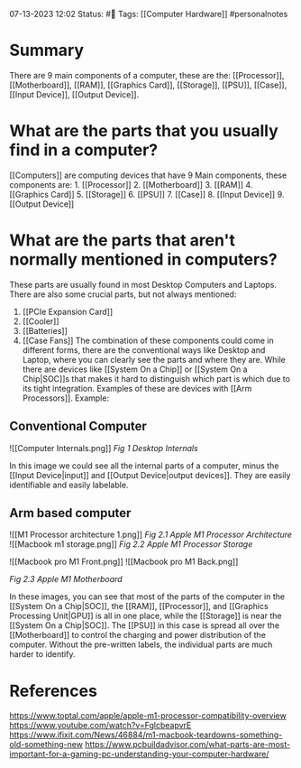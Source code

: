 07-13-2023 12:02
Status: #📄 
Tags: [[Computer Hardware]] #personalnotes

# Summary 
There are 9 main components of a computer, these are the: [[Processor]], [[Motherboard]], [[RAM]], [[Graphics Card]], [[Storage]], [[PSU]], [[Case]], [[Input Device]], [[Output Device]].

# What are the parts that you usually find in a computer? 
[[Computers]] are computing devices that have 9 Main components, these components are:
	1. [[Processor]]
	2. [[Motherboard]]
	3. [[RAM]]
	4. [[Graphics Card]]
	5. [[Storage]]
	6. [[PSU]]
	7. [[Case]]
	8. [[Input Device]]
	9. [[Output Device]]

# What are the parts that aren't normally mentioned in computers?
These parts are usually found in most Desktop Computers and Laptops. There are also some crucial parts, but not always mentioned:
1. [[PCIe Expansion Card]]
2. [[Cooler]]
3. [[Batteries]]
4. [[Case Fans]]
   The combination of these components could come in different forms, there are the conventional ways like Desktop and Laptop, where you can clearly see the parts and where they are. While there are devices like [[System On a Chip]] or [[System On a Chip|SOC]]s that makes it hard to distinguish which part is which due to its tight integration. Examples of these are devices with [[Arm Processors]].
Example:

## Conventional Computer

![[Computer Internals.png]]
*Fig 1 Desktop Internals*

In this image we could see all the internal parts of a computer, minus the [[Input Device|input]] and [[Output Device|output devices]]. They are easily identifiable and easily labelable.

## Arm based computer
![[M1 Processor architecture 1.png]]
*Fig 2.1 Apple M1 Processor Architecture*
![[Macbook m1 storage.png]]
*Fig 2.2 Apple M1 Processor Storage*

![[Macbook pro M1 Front.png]]
![[Macbook pro M1 Back.png]]

*Fig 2.3 Apple M1 Motherboard*


In these images, you can see that most of the parts of the computer in the [[System On a Chip|SOC]], the [[RAM]], [[Processor]], and [[Graphics Processing Unit|GPU]] is all in one place, while the [[Storage]] is near the [[System On a Chip|SOC]]. The [[PSU]] in this case is spread all over the [[Motherboard]] to control the charging and power distribution of the computer. Without the pre-written labels, the individual parts are much harder to identify. 


# References
https://www.toptal.com/apple/apple-m1-processor-compatibility-overview
https://www.youtube.com/watch?v=FglcbeapvrE
https://www.ifixit.com/News/46884/m1-macbook-teardowns-something-old-something-new
https://www.pcbuildadvisor.com/what-parts-are-most-important-for-a-gaming-pc-understanding-your-computer-hardware/



